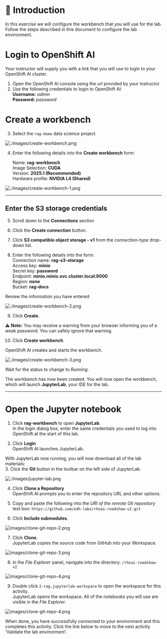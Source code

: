 # 💁 Introduction

In this exercise we will configure the workbench that you will use for the lab. Follow the steps described in this document to configure the lab environment.

# Login to OpenShift AI

Your instructor will supply you with a link that you will use to login to your OpenShift AI cluster.

1. Open the OpenShift AI console using the url provided by your instructor.  
2. Use the following credentials to login to OpenShift AI:  
      **Username:** *admin*  
      **Password:** *password*

# Create a workbench

3. Select the `rag-demo` data science project.

![./images/create-workbench.png](images/create-workbench.png)

4. Enter the following details into the **Create workbench** form:

   Name: **rag-workbench**  
   Image Selection: **CUDA**  
   Version: **2025.1 (Recommended)**  
   Hardware profile: **NVIDIA L4 (Shared)**  

![./images/create-workbench-1.png](images/create-workbench-1.png)

---

## Enter the S3 storage credentials

5. Scroll down to the **Connections** section 

6. Click the **Create connection** button.
7. Click **S3 compatible object storage - v1** from the *connection-type* drop-down list.
8. Enter the following details into the form:  
   Connection name: **rag-s3-storage**  
   Access key: **minio**  
   Secret key: **password**  
   Endpoint: **minio.minio.svc.cluster.local:9000**  
   Region: **none**  
   Bucket: **rag-docs**  

Review the information you have entered:

![./images/create-workbench-2.png](images/create-workbench-2.png)

9. Click **Create**.

⚠️ **Note:** You may receive a warning from your browser informing you of a weak password. You can safely ignore that warning.


10. Click **Create workbench**

OpenShift AI creates and starts the workbench.

![./images/create-workbench-3.png](images/create-workbench-3.png)

Wait for the status to change to *Running*.  

The workbench has now been created. You will now open the workbench, which will launch **JupyterLab**, your IDE for the lab.  

---

# Open the Jupyter notebook

1. Click **rag-workbench** to open **JupyterLab**.  
   In the login dialog box, enter the same credentials you used to log into OpenShift at the start of this lab.

2. Click **Login**  
   OpenShift AI launches JupyterLab.  

With JupyterLab now running, you will now download all of the lab materials:  
3. Click the **Git** button in the toolbar on the left side of JupyterLab.  

![./images/jupyter-lab.png](images/jupyter-lab.png)  

4. Click **Clone a Repository**  
   OpenShift AI prompts you to enter the repository URL and other options.  

5. Copy and paste the following into the *URI of the remote Git repository* text box: `https://github.com/odh-labs/rhoai-roadshow-v2.git`  
6. Click **Include submodules**.  

![images/clone-git-repo-2.png](images/clone-git-repo-2.png) 

7. Click **Clone**.  
   JupyterLab copies the source code from GitHub into your Workspace.

![images/clone-git-repo-3.png](images/clone-git-repo-3.png) 

8. In the *File Explorer* panel, navigate into the directory: `/rhoai-roadshow-v2`  

![images/clone-git-repo-4.png](images/clone-git-repo-4.png)  

9. Double click `2-rag.jupyterlab-workspace` to open the workspace for this activity.  
   JupyterLab opens the workspace. All of the notebooks you will use are visible in the *File Explorer*.  


![images/clone-git-repo-4.png](images/clone-git-repo-5.png)  

When done, you have successfully connected to your environment and this completes this activity. Click the link below to move to the next activity 'Validate the lab environment'.